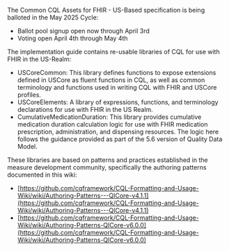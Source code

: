 The Common CQL Assets for FHIR - US-Based specification is being balloted in the May 2025 Cycle:

* Ballot pool signup open now through April 3rd
* Voting open April 4th through May 4th

The implementation guide contains re-usable libraries of CQL for use with FHIR in the US-Realm:

* USCoreCommon: This library defines functions to expose extensions defined in USCore as fluent functions in CQL, as well as common terminology and functions used in writing CQL with FHIR and USCore profiles.
* USCoreElements: A library of expressions, functions, and terminology declarations for use with FHIR in the US Realm.
* CumulativeMedicationDuration: This library provides cumulative medication duration calculation logic for use with FHIR medication prescription, administration, and dispensing resources. The logic here follows the guidance provided as part of the 5.6 version of Quality Data Model.

These libraries are based on patterns and practices established in the measure development community, specifically the authoring patterns documented in this wiki:

* [https://github.com/cqframework/CQL-Formatting-and-Usage-Wiki/wiki/Authoring-Patterns---QICore-v4.1.1](https://github.com/cqframework/CQL-Formatting-and-Usage-Wiki/wiki/Authoring-Patterns---QICore-v4.1.1)
* [https://github.com/cqframework/CQL-Formatting-and-Usage-Wiki/wiki/Authoring-Patterns-QICore-v6.0.0](https://github.com/cqframework/CQL-Formatting-and-Usage-Wiki/wiki/Authoring-Patterns-QICore-v6.0.0)

